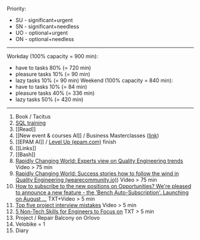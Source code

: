 Priority:
* SU - significant+urgent 
* SN - significant+needless
* UO - optional+urgent
* ON - optional+needless
___
Workday (100% capacity = 900 min):
* have to tasks 80%  (= 720 min)
* pleasure tasks 10%  (= 90 min)
* lazy tasks 10% (= 90 min)
Weekend (100% capacity = 840 min):
* have to tasks 10%  (= 84 min)
* pleasure tasks 40%  (= 336 min)
* lazy tasks 50% (= 420 min)
___
1. Book / Tacitus
2. [SQL training](https://sqltest.online/)
3. [[Read]]
4. [[New event & courses AI]] / Business Masterclasses ([link](https://videoportal.epam.com/playlist/OJMBo37n/play/2JwQldqa "https://videoportal.epam.com/playlist/ojmbo37n/play/2jwqldqa"))
5. [[EPAM AI]] / [Level Up (epam.com)](https://levelup.epam.com/skill/skillId=7770000000002718987&skillLevelId=7770000000000001001) finish
6. [[Links]]
7. [[Bash]]
8. [Rapidly Changing World: Experts view on Quality Engineering trends](https://wearecommunity.io/events/DruXvhp0Nq/talks/79779) Video > 75 min
9. [Rapidly Changing World: Success stories how to follow the wind in Quality Engineering (wearecommunity.io)](https://wearecommunity.io/events/DruXvhp0Nq/talks/79780)) Video > 75 min
10. [How to subscribe to the new positions on Opportunities? We're pleased to announce a new feature - the 'Bench Auto-Subscription'. Launching on August ...](https://engage.cloud.microsoft/main/org/epam.com/threads/eyJfdHlwZSI6IlRocmVhZCIsImlkIjoiMjk1OTUzNzQ4Nzg3MjAwMCJ9?trk_copy_link=V2_HTML) TXT+Video > 5 min
11. [Top five project interview mistakes](https://engage.cloud.microsoft/main/org/epam.com/threads/eyJfdHlwZSI6IlRocmVhZCIsImlkIjoiMjg1MjE0MzM1ODMzNzAyNCJ9?trk_copy_link=V2_HTML) Video > 5 min
12. [5 Non-Tech Skills for Engineers to Focus on](https://engage.cloud.microsoft/main/org/epam.com/threads/eyJfdHlwZSI6IlRocmVhZCIsImlkIjoiMjk5MjUxNDI1NjkyMDU3NiJ9?trk_copy_link=V2_HTML) TXT > 5 min
13. Project / Repair Balcony on Orlovo
14. Velobike = 1
15. Diary
